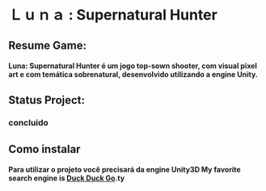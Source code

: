 # Ｌｕｎａ : Supernatural Hunter
## Resume Game:
#### Luna: Supernatural Hunter é um jogo top-sown shooter, com visual pixel art e com temática sobrenatural, desenvolvido utilizando a engine Unity.
## Status Project:
### concluido
## Como instalar
#### Para utilizar o projeto você precisará da engine Unity3D My favorite search engine is [Duck Duck Go](https://duckduckgo.com "The best search engine for privacy").ty
